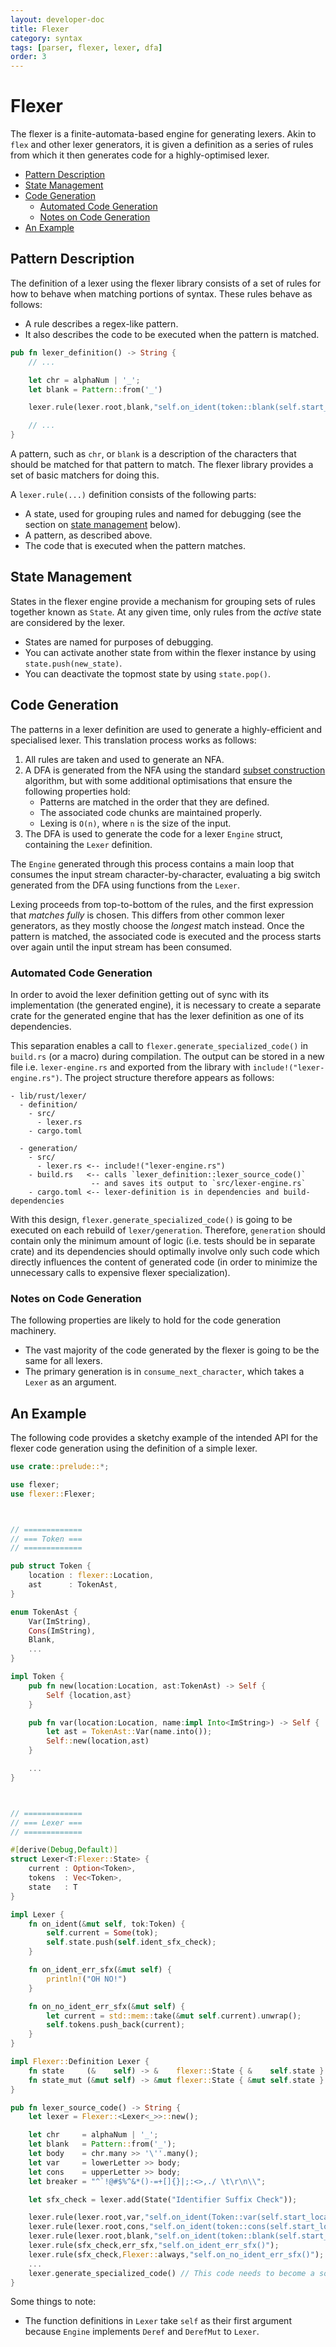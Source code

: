 ```yaml
---
layout: developer-doc
title: Flexer
category: syntax
tags: [parser, flexer, lexer, dfa]
order: 3
---
```


# Flexer
The flexer is a finite-automata-based engine for generating lexers. Akin to
`flex` and other lexer generators, it is given a definition as a series of rules
from which it then generates code for a highly-optimised lexer.

<!-- MarkdownTOC levels="2,3" autolink="true" -->

- [Pattern Description](#pattern-description)
- [State Management](#state-management)
- [Code Generation](#code-generation)
    - [Automated Code Generation](#automated-code-generation)
    - [Notes on Code Generation](#notes-on-code-generation)
- [An Example](#an-example)

<!-- /MarkdownTOC -->

## Pattern Description
The definition of a lexer using the flexer library consists of a set of rules
for how to behave when matching portions of syntax. These rules behave as
follows:

- A rule describes a regex-like pattern.
- It also describes the code to be executed when the pattern is matched.

```rust
pub fn lexer_definition() -> String {
    // ...

    let chr = alphaNum | '_';
    let blank = Pattern::from('_')

    lexer.rule(lexer.root,blank,"self.on_ident(token::blank(self.start_location))");

    // ...
}
```

A pattern, such as `chr`, or `blank` is a description of the characters that
should be matched for that pattern to match. The flexer library provides a set
of basic matchers for doing this.

A `lexer.rule(...)` definition consists of the following parts:

- A state, used for grouping rules and named for debugging (see the section on
  [state management](#state-management) below).
- A pattern, as described above.
- The code that is executed when the pattern matches.

## State Management
States in the flexer engine provide a mechanism for grouping sets of rules
together known as `State`. At any given time, only rules from the _active_ state
are considered by the lexer.

- States are named for purposes of debugging.
- You can activate another state from within the flexer instance by using
  `state.push(new_state)`.
- You can deactivate the topmost state by using `state.pop()`.

## Code Generation
The patterns in a lexer definition are used to generate a highly-efficient and
specialised lexer. This translation process works as follows:

1.  All rules are taken and used to generate an NFA.
2.  A DFA is generated from the NFA using the standard
    [subset construction](https://en.wikipedia.org/wiki/Powerset_construction)
    algorithm, but with some additional optimisations that ensure the following
    properties hold:
    - Patterns are matched in the order that they are defined.
    - The associated code chunks are maintained properly.
    - Lexing is `O(n)`, where `n` is the size of the input.
3.  The DFA is used to generate the code for a lexer `Engine` struct, containing
    the `Lexer` definition.

The `Engine` generated through this process contains a main loop that consumes
the input stream character-by-character, evaluating a big switch generated from
the DFA using functions from the `Lexer`.

Lexing proceeds from top-to-bottom of the rules, and the first expression that
_matches fully_ is chosen. This differs from other common lexer generators, as
they mostly choose the _longest_ match instead. Once the pattern is matched, the
associated code is executed and the process starts over again until the input
stream has been consumed.

### Automated Code Generation
In order to avoid the lexer definition getting out of sync with its 
implementation (the generated engine), it is necessary to create a separate 
crate for the generated engine that has the lexer definition as one of its 
dependencies.

This separation enables a call to `flexer.generate_specialized_code()` in 
`build.rs` (or a macro) during compilation. The output can be stored in a new 
file i.e. `lexer-engine.rs` and exported from the library with 
`include!("lexer-engine.rs")`. The project structure therefore appears as 
follows:

```
- lib/rust/lexer/
  - definition/
    - src/
      - lexer.rs
    - cargo.toml

  - generation/
    - src/
      - lexer.rs <-- include!("lexer-engine.rs")
    - build.rs   <-- calls `lexer_definition::lexer_source_code()`
                  -- and saves its output to `src/lexer-engine.rs`
    - cargo.toml <-- lexer-definition is in dependencies and build-dependencies
```

With this design, `flexer.generate_specialized_code()` is going to be executed 
on each rebuild of `lexer/generation`. Therefore, `generation` should contain
only the minimum amount of logic (i.e. tests should be in separate crate) and
its dependencies should optimally involve only such code which directly 
influences the content of generated code (in order to minimize the
unnecessary calls to expensive flexer specialization).


### Notes on Code Generation
The following properties are likely to hold for the code generation machinery.

- The vast majority of the code generated by the flexer is going to be the same
  for all lexers.
- The primary generation is in `consume_next_character`, which takes a `Lexer`
  as an argument.

## An Example
The following code provides a sketchy example of the intended API for the
flexer code generation using the definition of a simple lexer.

```rust
use crate::prelude::*;

use flexer;
use flexer::Flexer;



// =============
// === Token ===
// =============

pub struct Token {
    location : flexer::Location,
    ast      : TokenAst,
}

enum TokenAst {
    Var(ImString),
    Cons(ImString),
    Blank,
    ...
}

impl Token {
    pub fn new(location:Location, ast:TokenAst) -> Self {
        Self {location,ast}
    }

    pub fn var(location:Location, name:impl Into<ImString>) -> Self {
        let ast = TokenAst::Var(name.into());
        Self::new(location,ast)
    }

    ...
}



// =============
// === Lexer ===
// =============

#[derive(Debug,Default)]
struct Lexer<T:Flexer::State> {
    current : Option<Token>,
    tokens  : Vec<Token>,
    state   : T
}

impl Lexer {
    fn on_ident(&mut self, tok:Token) {
        self.current = Some(tok);
        self.state.push(self.ident_sfx_check);
    }

    fn on_ident_err_sfx(&mut self) {
        println!("OH NO!")
    }

    fn on_no_ident_err_sfx(&mut self) {
        let current = std::mem::take(&mut self.current).unwrap();
        self.tokens.push_back(current);
    }
}

impl Flexer::Definition Lexer {
    fn state     (&    self) -> &    flexer::State { &    self.state }
    fn state_mut (&mut self) -> &mut flexer::State { &mut self.state }
}

pub fn lexer_source_code() -> String {
    let lexer = Flexer::<Lexer<_>>::new();

    let chr     = alphaNum | '_';
    let blank   = Pattern::from('_');
    let body    = chr.many >> '\''.many();
    let var     = lowerLetter >> body;
    let cons    = upperLetter >> body;
    let breaker = "^`!@#$%^&*()-=+[]{}|;:<>,./ \t\r\n\\";

    let sfx_check = lexer.add(State("Identifier Suffix Check"));

    lexer.rule(lexer.root,var,"self.on_ident(Token::var(self.start_location,self.current_match()))");
    lexer.rule(lexer.root,cons,"self.on_ident(token::cons(self.start_location,self.current_match()))");
    lexer.rule(lexer.root,blank,"self.on_ident(token::blank(self.start_location))");
    lexer.rule(sfx_check,err_sfx,"self.on_ident_err_sfx()");
    lexer.rule(sfx_check,Flexer::always,"self.on_no_ident_err_sfx()");
    ...
    lexer.generate_specialized_code() // This code needs to become a source file, probably via build.rs
}
```

Some things to note:

- The function definitions in `Lexer` take `self` as their first argument
  because `Engine` implements `Deref` and `DerefMut` to `Lexer`.
